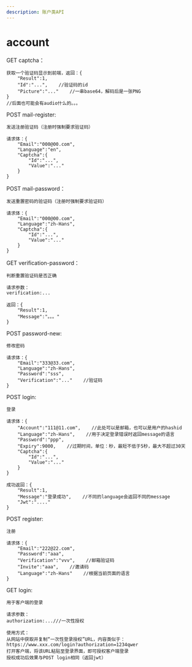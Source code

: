 ```yaml
---
description: 账户类API
---
```


# account

GET captcha：

```text
获取一个验证码显示到前端，返回：{
    "Result":1,
    "Id":"...",    //验证码的id
    "Picture":"..."    //一串base64，解码后是一张PNG
}
//后面也可能会有audio什么的。。。
```

POST mail-register:

```text
发送注册验证码（注册时强制要求验证码）

请求体：{
    "Email":"000@00.com",
    "Language":"en",
    "Captcha":{
        "Id":"...",
        "Value":"..."
    }
}
```

POST mail-password：

```text
发送重置密码的验证码（注册时强制要求验证码）

请求体：{
    "Email":"000@00.com",
    "Language":"zh-Hans",
    "Captcha":{
        "Id":"...",
        "Value":"..."
    }
}
```

GET verification-password：

```text
判断重置验证码是否正确

请求参数：
verification:...

返回：{
    "Result":1,
    "Message":"。。。"
}
```

POST password-new:

```text
修改密码

请求体：{
    "Email":"333@33.com",
    "Language":"zh-Hans",
    "Password":"sss",
    "Verification":"..."    //验证码
}
```

POST login:

```text
登录

请求体：{
    "Account":"111@11.com",    //此处可以是邮箱，也可以是用户的hashid
    "Language":"zh-Hans",    //用于决定登录错误时返回message的语言
    "Password":"ppp",
    "Expiry":9000,    //过期时间，单位：秒，最短不低于5秒，最大不超过30天
    "Captcha":{
        "Id":"...",
        "Value":"..."
    }
}

成功返回：{
    "Result":1,
    "Message":"登录成功",    //不同的language会返回不同的message
    "Jwt":"...."
}
```

POST register:

```text
注册

请求体：{
    "Email":"222@22.com",
    "Password":"aaa",
    "Verification":"vvv",    //邮箱验证码
    "Invite":"aaa",    //邀请码
    "Language":"zh-Hans"    //根据当前页面的语言
}
```

GET login:

```text
用于客户端的登录

请求参数：
authorization:...///一次性授权

使用方式：
从网站中获取并复制“一次性登录授权”URL，内容类似于：
https://www.xxx.com/login?authorization=1234qwer
打开客户端，将该URL粘贴至登录界面，即可授权客户端登录
授权成功后效果与POST login相同（返回jwt）
```

